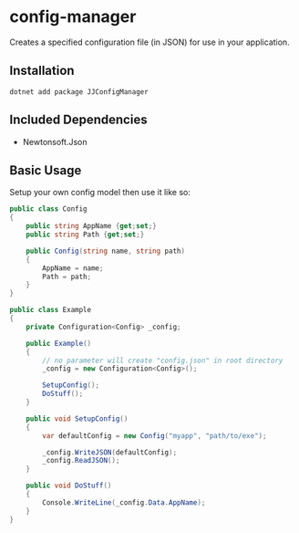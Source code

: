 # config-manager

Creates a specified configuration file (in JSON) for use in your application.

## Installation

```
dotnet add package JJConfigManager
```

## Included Dependencies

* Newtonsoft.Json

## Basic Usage

Setup your own config model then use it like so:


```cs
public class Config
{
    public string AppName {get;set;}
    public string Path {get;set;}

    public Config(string name, string path)
    {
        AppName = name;
        Path = path;
    }
}
```
```cs
public class Example
{
    private Configuration<Config> _config;

    public Example()
    {
        // no parameter will create "config.json" in root directory
        _config = new Configuration<Config>();

        SetupConfig();
        DoStuff();
    }

    public void SetupConfig()
    {
        var defaultConfig = new Config("myapp", "path/to/exe");

        _config.WriteJSON(defaultConfig);
        _config.ReadJSON();
    }

    public void DoStuff()
    {
        Console.WriteLine(_config.Data.AppName);
    }
}
```